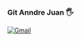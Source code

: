 ### Git Anndre Juan 🖐️

[![Gmail](https://img.shields.io/badge/Gmail-D14836?style=for-the-badge&logo=gmail&logoColor=white)]()
